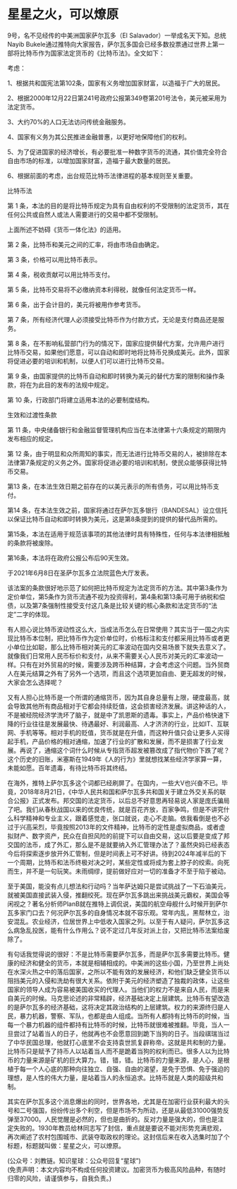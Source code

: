 # 星星之火，可以燎原

9号，名不见经传的中美洲国家萨尔瓦多（El Salavador）一举成名天下知。总统Nayib Bukele通过推特向大家报告，萨尔瓦多国会已经多数投票通过世界上第一部将比特币作为国家法定货币的《比特币法》。全文如下：

考虑：

1、根据共和国宪法第102条，国家有义务增加国家财富，以造福于广大的居民。

2、根据2000年12月22日第241号政府公报第349卷第201号法令，美元被采用为法定货币。

3、大约70%的人口无法访问传统金融服务。

4、国家有义务为其公民推进金融普惠，以更好地保障他们的权利。

5、为了促进国家的经济增长，有必要批准一种数字货币的流通，其价值完全符合自由市场的标准，以增加国家财富，造福于最大数量的居民。

6、根据前面的考虑，出台规范比特币法律进程的基本规则至关重要。

比特币法

第 1 条，本法的目的是将比特币规定为具有自由权利的不受限制的法定货币，其在任何公共或自然人或法人需要进行的交易中都不受限制。

上面所述不妨碍《货币一体化法》的适用。

第 2 条，比特币和美元之间的汇率，将由市场自由确定。

第 3 条，价格可以用比特币表示。

第 4 条，税收贡献可以用比特币支付。

第 5 条，比特币交易将不必缴纳资本利得税，就像任何法定货币一样。

第 6 条，出于会计目的，美元将被用作参考货币。

第 7 条，所有经济代理人必须接受比特币作为付款方式，无论是支付商品还是服务。

第 8 条，在不影响私营部门行为的情况下，国家应提供替代方案，允许用户进行比特币交易，如果他们愿意，可以自动和即时地将比特币兑换成美元。此外，国家将促进必要的培训和机制，以便人们可以进行比特币交易。

第 9 条，由国家提供的比特币自动和即时转换为美元的替代方案的限制和操作条款，将在为此目的发布的法规中规定。

第 10 条，行政部门将建立适用本法的必要制度结构。

生效和过渡性条款

第 11 条，中央储备银行和金融监督管理机构应当在本法律第十六条规定的期限内发布相应的规定。

第 12 条，由于明显和众所周知的事实，而无法进行比特币交易的人，被排除在本法律第7条规定的义务之外。国家将促进必要的培训和机制，使民众能够获得比特币交易。

第13 条，在本法生效日期之前存在的以美元表示的所有债务，可以用比特币支付。

第14 条，在本法生效之前，国家将通过在萨尔瓦多银行（BANDESAL）设立信托以保证比特币自动和即时转换为美元，这是第8条提到的提供的替代品所需的。

第15条，本法在适用于规范该事项的其他法律时具有特殊性，任何与本法律相抵触的条款将被废除。

第16条，本法将在政府公报公布后90天生效。

于2021年6月8日在圣萨尔瓦多立法院蓝色大厅发表。

该法案的条款很好地示范了如何把比特币规定为法定货币的方法。其中第3条作为定价单位，第5条作为货币流通不视为投资得利，第4条和第13条可用于纳税和偿债，以及第7条强制性接受支付这几条是比较关键的核心条款和法定货币的“法定”二字的体现。

有人担心说比特币波动性这么大，当成法币怎么在日常使用？其实当于一国之内实现比特币本位制，把比特币作为定价单位时，价格标注和支付都采用比特币或者更小单位比如聪，那么比特币相对美元的汇率波动在国内交易场景下就失去意义了。就像我们日常用人民币标价和支付，从来不需要关心人民币对美元的汇率波动一样。只有在对外贸易的时候，需要涉及跨币种结算，才会考虑这个问题。当外贸商人在美元结算之外有了另外一个选项，而且这个选项更加自由、更无超发的时候，大家会怎么选择呢？

又有人担心比特币是一个所谓的通缩货币，因为其自身总量有上限，硬度最高，就会导致其他所有商品相对于它都会持续贬值，这会损害经济发展。讲这种话的人，不是被经院经济学洗坏了脑子，就是中了凯恩斯的遗毒。事实上，产品价格快速下降的行业往往是发展最快、待遇最好、利润最高、人才济济的行业，比如IT、互联网、手机等等。相对手机的贬值，货币就是在升值，而这种升值只会让更多人买得起手机，产品价格的相对通缩，加速了行业的扩散和发展，而不是损害了行业发展。再说了，通缩这个词什么时候从专指货币超发被篡改成了指代物价下跌了呢？这个历史的旧账，米塞斯在1949年《人的行为》里就想找某些经济学家算一算，未能如愿。百年遗毒，有待比特币将其终结。

在海外，推特上萨尔瓦多这个词都已经刷屏了。在国内，一些大V也兴奋不已。毕竟，2018年8月21日，《中华人民共和国和萨尔瓦多共和国关于建立外交关系的联合公报》正式发布。邦交国的法定货币，以后总不好意思再轻易说人家是庞氏骗局了吧。我们从春秋战国以来的优良传统，就是百花齐放，百家争鸣，但是不讲究什么科学精神和专业主义，跟着感觉走，张口就说，走心不走脑。依我看倒是也不必过于兴高采烈，毕竟按照2013年的文件精神，比特币的定性是虚拟商品，或者虚拟财产、数字资产，民众在自担风险的前提下可以自由交易，这以后要是变成了邦交国的法币，成了外汇，那么是不是就要纳入外汇管理办法了？虽然央妈已经表态今后将探索逐步放开外汇管制，但是时间表上可不好讲。待到2024年减半后的下一个周期，比特币和法币终极对决之时，某些定性或将成为套上脖子的绞索。向死而生，并不是一句玩笑。未雨绸缪，提前做好应对一切的准备才不至于陷于被动。

至于美国，能没有点儿想法和行动吗？当年萨达姆只是尝试挑战了一下石油美元，就被美国直接武装入侵，推翻绞死。现在萨尔瓦多跳出来挑战美元霸权，美国会等闲视之？著名分析师PlanB就在推特上调侃说，美国的航空母舰什么时候开到萨尔瓦多家门口去？何况萨尔瓦多的自身情况本就不容乐观。常年内乱，黑帮林立，治安混乱。农业经济，位居世界上中低收入国家之列。以至于有人疑问，萨尔瓦多这么病急乱投医，能有什么作用么？说不定过几年反对派上台，又把比特币法案给废除了。

有句话我觉得说的很好：不是比特币需要萨尔瓦多，而是萨尔瓦多需要比特币。健康的经济和健全的货币，本就是相辅相成的。中美洲的这些小国，乃至世界上尚处在水深火热之中的落后国家，之所以不能有效的发展经济，和他们缺乏健全货币以阻挡美元的入侵和洗劫有很大关系。依附于美元的经济塑造了独裁的政体，让这些国家的领导人成为容易被美国收买的代理人。当他们的权力不是来自人民，而是来自美元的时候。马克思论述的非常精辟，经济基础决定上层建筑。比特币有望改造的是萨尔瓦多的经济基础，这将决定其政治结构的上层建筑。权力的来源终归是人民，暴力机器，警察、军队，也都是由人组成。当所有人都持有比特币的时候，当每一个暴力机器的组件都持有比特币的时候，比特币就很难被推翻。毕竟，当人一旦尝过了站着当人的日子，他就再也不会愿意回到跪下当狗的日子。当段祺瑞当过了中华民国总理，他就打心底里不会支持袁世凯复辟称帝。这就是共和制的力量。比特币只是赋予了持币人以站着当人而不是跪着当狗的权利而已。很多人以为比特币的力量来源是矿机的巨大算力。错，错，错。比特币的力量来源，是人心，是根植于每一个人心底的那种向往独立、自强、自由的渴望，是免于恐惧、免于强迫的理想，是人性的伟大力量，是站着当人的永恒追求。比特币就是人类的超级共和制。

其实在萨尔瓦多这个消息爆出的同时，世界各地，尤其是在加密行业获利最大的头号和二号强国，纷纷传出多个利空，但是市场不为所动，还是从最低31000强势反弹至37000。人民觉醒是必然的，但也是曲折的。反对力量是强大的，但也是注定失败的。1930年教员给林同志写了封信，重点就是要说不能对形势充满悲观，再次阐述了农村包围城市、武装夺取政权的理论。这封信后来在收入选集时加了个标题，标题就叫做：星星之火，可以燎原。

(公众号：刘教链。知识星球：公众号回复“星球”) \
(免责声明：本文内容均不构成任何投资建议。加密货币为极高风险品种，有随时归零的风险，请谨慎参与，自我负责。)
